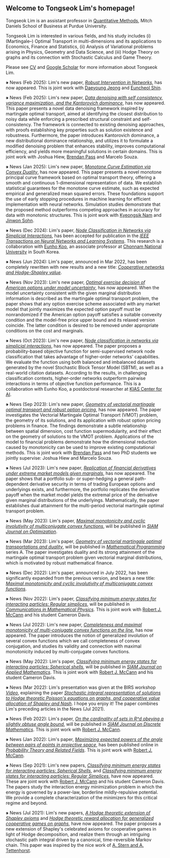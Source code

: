## Welcome to Tongseok Lim's homepage!

Tongseok Lim is an assistant professor in [Quantitative Methods](https://krannert.purdue.edu/directory/view.php?search=FacArea&FacAreaList=61), Mitch Daniels School of Business at Purdue University.

Tongseok Lim is interested in various fields, and his study includes (i) (Martingale–) Optimal Transport in multi-dimensions and its applications to Economics, Finance and Statistics, (ii) Analysis of Variational problems arising in Physics, Geometry and Data Science, and (iii) Hodge Theory on graphs and its connection with Stochastic Calculus and Game Theory. 

Please see [CV](https://tlim0213.github.io/folder/TLIM_CV.pdf) and [Google Scholar](https://scholar.google.com/citations?user=n-Qz1vgAAAAJ&hl=en) for more information about Tongseok Lim.

⁍ News (Feb 2025): Lim's new paper, *[Robust Intervention in Networks](https://tlim0213.github.io/folder/papers/Robust_Intervention_in_Networks.pdf)*, has now appeared. This is joint work with [Daeyoung Jeong](https://sites.google.com/site/daeyoungjeong/) and [Euncheol Shin](https://sites.google.com/site/euncheolshin00/).

⁍ News (Feb 2025): Lim's new paper, *[Data denoising with self consistency, variance maximization, and the Kantorovich dominance](https://tlim0213.github.io/folder/papers/KantorovichOrder.pdf)*, has now appeared. This paper presents a novel data denoising framework inspired by martingale optimal transport, aimed at identifying the closest distribution to noisy data while enforcing a prescribed structural constraint and self-consistency. The framework is connected to existing denoising approaches, with proofs establishing key properties such as solution existence and robustness. Furthermore, the paper introduces Kantorovich dominance, a new distributional dominance relationship, and utilizes it to formulate a modified denoising problem that enhances stability, improves computational efficiency, and yields more meaningful solutions in certain domains. This is joint work with Joshua Hiew, [Brendan Pass](https://sites.ualberta.ca/~pass/) and Marcelo Souza.

⁍ News (Jan 2025): Lim's new paper, *[Monotone Curve Estimation via Convex Duality](https://tlim0213.github.io/folder/papers/MonotoneCurve.pdf)*, has now appeared. This paper presents a novel monotone principal curve framework based on optimal transport theory, offering a smooth and continuous 1-dimensional representation of data. We establish statistical guarantees for the monotone curve estimate, such as expected empirical and generalized mean squared errors. These foundations support the use of early stopping procedures in machine learning for efficient implementation with neural networks. Simulation studies demonstrate that the proposed method outperforms competing approaches in accuracy for data with monotonic structures. This is joint work with [Kyeongsik Nam](https://sites.google.com/view/ksnam) and [Jinwon Sohn](https://jwsohn612.github.io/).


⁍ News (Dec 2024): Lim's paper, *[Node Classification in Networks via Simplicial Interactions](https://tlim0213.github.io/folder/papers/NodeClassification.pdf)*, has been accepted for publication in the *[IEEE Transactions on Neural Networks and Learning Systems](https://ieeexplore.ieee.org/document/10843167)*. This research is a collaboration with [Eunho Koo](https://scholar.google.com/citations?hl=ko&user=13BRvZAAAAAJ&view_op=list_works&sortby=pubdate), an associate professor at [Chonnam National University](https://stat.jnu.ac.kr/stat_eng/8462/subview.do#none) in South Korea.

⁍ News (Jun 2024): Lim's paper, announced in Mar 2022, has been completely rewritten with new results and a new title: *[Cooperative networks and Hodge-Shapley value](https://tlim0213.github.io/folder/papers/HodgeShapley.pdf)*.

⁍ News (Nov 2023): Lim's new paper, *[Optimal exercise decision of American options under model uncertainty](https://tlim0213.github.io/folder/papers/Opt.Stop.MOT.pdf)*, has now appeared. When the model uncertainty consistent with the given marginal distribution information is described as the martingale optimal transport problem, the paper shows that any option exercise scheme associated with any market model that jointly maximizes the expected option payoff must be nonrandomized if the American option payoff satisfies a suitable convexity condition and the model-free price upper bound and its relaxed version coincide. The latter condition is desired to be removed under appropriate conditions on the cost and marginals.


⁍ News (Oct 2023): Lim's new paper, *[Node classification in networks via simplicial interactions](https://tlim0213.github.io/folder/papers/NodeClassification.pdf)*, has now appeared. The paper proposes a probability-based objective function for semi-supervised network node classification that takes advantage of higher-order networks' capabilities. We evaluate the function using both balanced and imbalanced datasets generated by the novel Stochastic Block Tensor Model (SBTM), as well as a real-world citation datasets. According to the results, in challenging classification contexts, higher-order networks outperform pairwise interactions in terms of objective function performance. This is a collaboration with Eunho Koo, a postdoctoral researcher at [KIAS Center for AI](https://www.kias.re.kr/kias/cp/centrsPgmsMng/introduction.do?centrspgmsCd=AI&menuNo=403020).

⁍ News (Sep 2023): Lim's new paper, *[Geometry of vectorial martingale optimal transport and robust option pricing](https://tlim0213.github.io/folder/papers/VMOT_and_robust_option_pricing.pdf)*, has now appeared. The paper investigates the Vectorial Martingale Optimal Transport (VMOT) problem, the geometry of its solutions, and its application with robust option pricing problems in finance. The findings demonstrate a subtle relationship between spatial dimension, cost function supermodularity, and their effect on the geometry of solutions to the VMOT problem. Applications of the model to financial problems demonstrate how the dimensional reduction caused by monotonicity can be used to improve existing computational methods. This is joint work with [Brendan Pass](https://sites.ualberta.ca/~pass/) and two PhD students we jointly supervise: Joshua Hiew and Marcelo Souza. 

⁍ News (Jul 2023): Lim's new paper, *[Replication of financial derivatives under extreme market models given marginals](https://tlim0213.github.io/folder/papers/multiperiodVMOT.pdf)*, has now appeared. The paper shows that a portfolio sub- or super-hedging a general path-dependent derivative security in terms of trading European options and underlyings exists, and furthermore, the portfolio replicates the derivative payoff when the market model yields the extremal price of the derivative given marginal distributions of the underlyings. Mathematically, the paper establishes dual attainment for the multi-period vectorial martingale optimal transport problem.

⁍ News (May 2023): Lim's paper, *[Maximal monotonicity and cyclic involutivity of multiconjugate convex functions](https://tlim0213.github.io/folder/papers/MMconvexanalysis2.pdf)*, will be published in *[SIAM Journal on Optimization](https://www.siam.org/publications/journals/siam-journal-on-optimization-siopt)*.

⁍ News (Mar 2023): Lim's paper, *[Geometry of vectorial martingale optimal transportations and duality](https://tlim0213.github.io/folder/papers/VMOT.pdf)*, will be published in *[Mathematical Programming](https://www.springer.com/journal/10107)* series A. The paper investigates duality and its strong attainment of the martingale optimal transport problem given vectorial marginal distributions, which is motivated by robust mathematical finance.

⁍ News (Dec 2022): Lim's paper, announced in July 2022, has been significantly expanded from the previous version, and bears a new title: *[Maximal monotonicity and cyclic involutivity of multiconjugate convex functions](https://tlim0213.github.io/folder/papers/MMconvexanalysis2.pdf)*.

⁍ News (Nov 2022): Lim's paper, *[Classifying minimum energy states for interacting particles: Regular simplices](https://tlim0213.github.io/folder/papers/Simplex.pdf)*, will be published in *[Communications in Mathematical Physics](https://www.springer.com/journal/220)*. This is joint work with [Robert J. McCann](http://www.math.toronto.edu/mccann/) and his student Cameron Davis.

⁍ News (Jul 2022): Lim's new paper, *[Completeness and maximal monotonicity of multi-conjugate convex functions on the line](https://tlim0213.github.io/folder/papers/MMconvexanalysis.pdf)*, has now appeared. The paper introduces the notion of generalized involution of several convex functions which we call completeness of convex conjugation, and studies its validity and connection with maximal monotonicity induced by multi-conjugate convex functions.

⁍ News (May 2022): Lim's paper, *[Classifying minimum energy states for interacting particles: Spherical shells](https://arxiv.org/pdf/2107.11718.pdf)*, will be published in *[SIAM Journal on Applied Mathematics](https://www.siam.org/publications/journals/siam-journal-on-applied-mathematics-siap)*. This is joint work with [Robert J. McCann](http://www.math.toronto.edu/mccann/) and his student Cameron Davis.

⁍ News (Mar 2022): Lim's presentation was given at the BIRS workshop *[Video](http://www.birs.ca/events/2022/5-day-workshops/22w5166/videos/watch/202203211443-Lim.html)*, explaining the paper *[Stochastic integral representation of solutions to Hodge theoretic Poisson's equations on graphs, and cooperative value allocation of Shapley and Nash](https://tlim0213.github.io/folder/papers/PoissonHodgegraph.pdf)*. I hope you enjoy it! The paper combines Lim's preceding articles in the News (Jul 2021).

⁍ News (Feb 2022): Lim's paper, *[On the cardinality of sets in R^d obeying a slightly obtuse angle bound](https://arxiv.org/pdf/2007.13871.pdf)*, will be published in *[SIAM Journal on Discrete Mathematics](https://www.siam.org/publications/journals/siam-journal-on-discrete-mathematics-sidma)*. This is joint work with [Robert J. McCann](http://www.math.toronto.edu/mccann/).

⁍ News (Jan 2022): Lim's paper, *[Maximizing expected powers of the angle between pairs of points in projective space](https://rdcu.be/cFHnR)*, has been published online in *[Probability Theory and Related Fields](https://www.springer.com/journal/440)*. This is joint work with [Robert J. McCann](http://www.math.toronto.edu/mccann/).

⁍ News (Sep 2021): Lim's new papers, *[Classifying minimum energy states for interacting particles: Spherical Shells](http://www.math.toronto.edu/mccann/papers/SphericalShell.pdf)*, and *[Classifying minimum energy states for interacting particles: Regular Simplices](http://www.math.toronto.edu/mccann/papers/Simplices.pdf)*, have now appeared. These are joint work with [Robert J. McCann](http://www.math.toronto.edu/mccann/) and his student Cameron Davis. The papers study the interaction energy minimization problem in which the energy is governed by a power-law, borderline mildly-repulsive potential. We provide a complete characterization of the minimizers for this critical regime and beyond.

⁍ News (Jul 2021): Lim's new papers, *[A Hodge theoretic extension of Shapley axioms](https://tlim0213.github.io/folder/papers/ShapleyAxioms.pdf)* and  *[Hodge theoretic reward allocation for generalized cooperative games on graphs](https://tlim0213.github.io/folder/papers/ShapleyGeneralGraph.pdf)*, have now appeared. The paper proposes a new extension of Shapley's celebrated axioms for cooperative games in light of Hodge decomposition, and realize them through an intriguing stochastic path integral driven by a canonical, time-reversible Markov chain. This paper was inspired by the nice work of [A. Stern and A. Tettenhorst](https://arxiv.org/abs/1709.08318).

